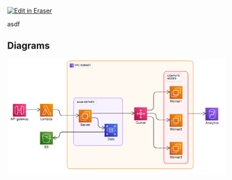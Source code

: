 <p><a target="_blank" href="https://eraser-qa.web.app/workspace/clxuMFGdZRUzzmLyzTyD" id="edit-in-eraser-github-link"><img alt="Edit in Eraser" src="https://firebasestorage.googleapis.com/v0/b/second-petal-295822.appspot.com/o/images%2Fgithub%2FOpen%20in%20Eraser.svg?alt=media&amp;token=968381c8-a7e7-472a-8ed6-4a6626da5501"></a></p>

asdf


<!-- eraser-additional-content -->
## Diagrams
<!-- eraser-additional-files -->
<a href="/test-cloud-architecture-1.eraserdiagram" data-element-id="TJuUOK8VWr3vhwSwK6pK2"><img src="/.eraser/clxuMFGdZRUzzmLyzTyD___Dd70dhsgniPyXUCKLav8Fk1MTv12___---diagram----097217e93dc3be010f7686558aa2c887.png" alt="" data-element-id="TJuUOK8VWr3vhwSwK6pK2" /></a>
<!-- end-eraser-additional-files -->
<!-- end-eraser-additional-content -->
<!--- Eraser file: https://eraser-qa.web.app/workspace/clxuMFGdZRUzzmLyzTyD --->